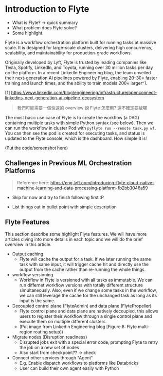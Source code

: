 # Introduction to Flyte

- What is Flyte? -> quick summary
- What problem does Flyte solve?
- Some highlight

Flyte is a workflow orchestration platform built for running tasks at massive scale. It is
designed for large-scale clusters, delivering high concurrency, scalability, and
maintainability for production-grade workflows.

Originally developed by Lyft, Flyte is trusted by leading companies like Tesla, Spotify,
LinkedIn, and Toyota, running over 30 million tasks per day on the platform.
In a recent LinkedIn Engineering blog, the team unveiled their next-generation AI
pipelines powered by Flyte, enabling 20–30× faster training and launch times, and the
ability to train models 200× larger^1.



[1] https://www.linkedin.com/blog/engineering/infrastructure/openconnect-linkedins-next-generation-ai-pipeline-ecosystem

> 我們可能需要一個快速的 overview 說 Flyte 怎麼用? 還不確定要放哪

The most basic use case of Flyte is to create the workflow (a DAG) containing multiple
tasks with simple Python syntax (see below). Then we can run the workflow in cluster Pod
with `pyflyte run --remote task.py wf`. You can then see the pod is created for executing
tasks, and status is updated to the Flyte console, which is the dashboard. How simple it
is!

(Put the code/screenshot here)

## Challenges in Previous ML Orchestration Platforms

> Reference here: https://eng.lyft.com/introducing-flyte-cloud-native-machine-learning-and-data-processing-platform-fb2bb3046a59

- Skip for now and try to finish following first :P

- List things out in bullet point with simple description


## Flyte Features 

This section describe some highlight Flyte features. We will have more articles diving
into more details in each topic and we will do the brief overview in this article.

- Output caching
    - Flyte will cache the output for a task. If we later running the same task with same
    input, it will trigger cache hit and directly use the output from the cache rather
    than re-running the whole things.
- workflow versioning
    - Workflow in Flyte is versioned with all tasks as immutable. We can run differnet
    workflow versions with totally different structure simultaneously. Also, even if we
    change some tasks in the workflow, we can still leverage the cache for the unchanged
    task as long as its input is the same.
- Decoupled control plane (FlyteAdmin) and data plane (FlytePropeller)
    - Flyte control plane and data plane are natively decoupled, this allows users to
    register their workflow through a single control plane and execute them on multiple
    different clusters.
    - (Put image from LinkedIn Engineering blog [Figure 8: Flyte multi-region routing
    setup])
- Migrate nodes (Disruption readiness)
    - Disrupted jobs exit with a special error code, prompting Flyte to retry the job on a new set of nodes
    - Also start from checkpoint?? -> check
- Connect other services through "Agent"
    - E.g. Enable dispatch workflows to platforms like Databricks
    - User can build their own agent easily with Python
